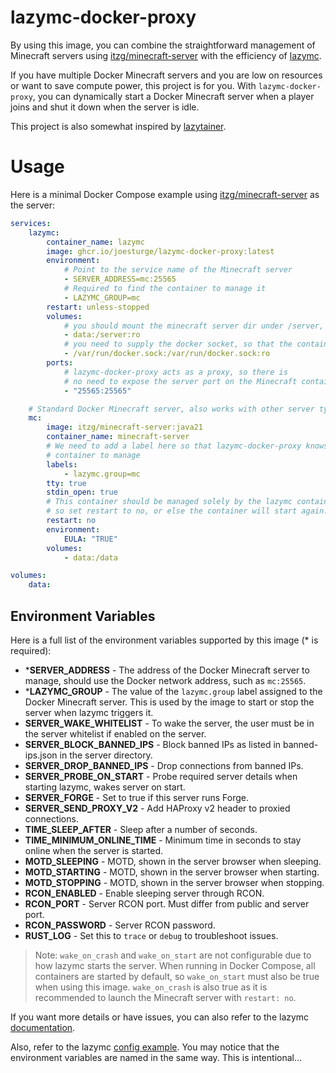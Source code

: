 # lazymc-docker-proxy

By using this image, you can combine the straightforward management of Minecraft servers using [itzg/minecraft-server](https://github.com/itzg/docker-minecraft-server) with the efficiency of [lazymc](https://github.com/timvisee/lazymc).

If you have multiple Docker Minecraft servers and you are low on resources or want to save compute power, this project is for you. With `lazymc-docker-proxy`, you can dynamically start a Docker Minecraft server when a player joins and shut it down when the server is idle.

This project is also somewhat inspired by [lazytainer](https://github.com/vmorganp/Lazytainer).

# Usage

Here is a minimal Docker Compose example using [itzg/minecraft-server](https://github.com/itzg/docker-minecraft-server) as the server:

```yaml
services:
    lazymc:
        container_name: lazymc
        image: ghcr.io/joesturge/lazymc-docker-proxy:latest
        environment:
            # Point to the service name of the Minecraft server
            - SERVER_ADDRESS=mc:25565
            # Required to find the container to manage it
            - LAZYMC_GROUP=mc
        restart: unless-stopped
        volumes:
            # you should mount the minecraft server dir under /server, using read only.
            - data:/server:ro
            # you need to supply the docker socket, so that the container can run docker command
            - /var/run/docker.sock:/var/run/docker.sock:ro
        ports:
            # lazymc-docker-proxy acts as a proxy, so there is
            # no need to expose the server port on the Minecraft container
            - "25565:25565"

    # Standard Docker Minecraft server, also works with other server types
    mc:
        image: itzg/minecraft-server:java21
        container_name: minecraft-server
        # We need to add a label here so that lazymc-docker-proxy knows which
        # container to manage
        labels:
            - lazymc.group=mc
        tty: true
        stdin_open: true
        # This container should be managed solely by the lazymc container
        # so set restart to no, or else the container will start again...
        restart: no
        environment:
            EULA: "TRUE"
        volumes:
            - data:/data

volumes:
    data:
```

## Environment Variables

Here is a full list of the environment variables supported by this image (* is required):

- ***SERVER_ADDRESS** - The address of the Docker Minecraft server to manage, should use the Docker network address, such as `mc:25565`.
- ***LAZYMC_GROUP** - The value of the `lazymc.group` label assigned to the Docker Minecraft server. This is used by the image to start or stop the server when lazymc triggers it.
- **SERVER_WAKE_WHITELIST** - To wake the server, the user must be in the server whitelist if enabled on the server.
- **SERVER_BLOCK_BANNED_IPS** - Block banned IPs as listed in banned-ips.json in the server directory.
- **SERVER_DROP_BANNED_IPS** - Drop connections from banned IPs.
- **SERVER_PROBE_ON_START** - Probe required server details when starting lazymc, wakes server on start.
- **SERVER_FORGE** - Set to true if this server runs Forge.
- **SERVER_SEND_PROXY_V2** - Add HAProxy v2 header to proxied connections.
- **TIME_SLEEP_AFTER** - Sleep after a number of seconds.
- **TIME_MINIMUM_ONLINE_TIME** - Minimum time in seconds to stay online when the server is started.
- **MOTD_SLEEPING** - MOTD, shown in the server browser when sleeping.
- **MOTD_STARTING** - MOTD, shown in the server browser when starting.
- **MOTD_STOPPING** - MOTD, shown in the server browser when stopping.
- **RCON_ENABLED** - Enable sleeping server through RCON.
- **RCON_PORT** - Server RCON port. Must differ from public and server port.
- **RCON_PASSWORD** - Server RCON password.
- **RUST_LOG** - Set this to `trace` or `debug` to troubleshoot issues.

> Note: `wake_on_crash` and `wake_on_start` are not configurable due to how lazymc starts the server. When running in Docker Compose, all containers are started by default, so `wake_on_start` must also be true when using this image. `wake_on_crash` is also true as it is recommended to launch the Minecraft server with `restart: no`.

If you want more details or have issues, you can also refer to the lazymc [documentation](https://github.com/timvisee/lazymc/tree/master).

Also, refer to the lazymc [config example](https://github.com/timvisee/lazymc/blob/master/res/lazymc.toml). You may notice that the environment variables are named in the same way. This is intentional...

